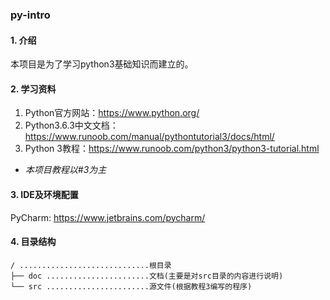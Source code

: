 ### py-intro

#### 1. 介绍
本项目是为了学习python3基础知识而建立的。

#### 2. 学习资料
1. Python官方网站：https://www.python.org/  
2. Python3.6.3中文文档：https://www.runoob.com/manual/pythontutorial3/docs/html/  
3. Python 3教程：https://www.runoob.com/python3/python3-tutorial.html  
* _本项目教程以#3为主_

#### 3. IDE及环境配置
PyCharm: https://www.jetbrains.com/pycharm/  

#### 4. 目录结构
```
/ .............................根目录
├── doc .......................文档(主要是对src目录的内容进行说明)
└── src .......................源文件(根据教程3编写的程序)
```
